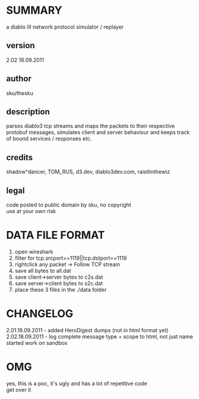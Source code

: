 SUMMARY
=======

a diablo III network protocol simulator / replayer

version
-------

2.02 18.09.2011

author
------

sku/thesku

description
-----------

parses diablo3 tcp streams and maps the packets to their respective  
protobuf messages, simulates client and server behaviour and keeps track  
of bound services / responses etc.

credits
-------

shadow^dancer, TOM_RUS, d3.dev, diablo3dev.com, raistlinthewiz

legal
-----

code posted to public domain by sku, no copyright  
use at your own risk

DATA FILE FORMAT
================

1) open wireshark  
2) filter for tcp.srcport==1119||tcp.dstport==1119  
3) rightclick any packet -> Follow TCP stream  
4) save all bytes to all.dat  
5) save client->server bytes to c2s.dat  
6) save server->client bytes to s2c.dat  
7) place these 3 files in the ./data folder  

CHANGELOG
=========

2.01.18.09.2011 - added HeroDigest dumps (not in html format yet)  
2.02.18.09.2011 - log complete message type + scope to html, not just name  
                  started work on sandbox

OMG
===

yes, this is a poc, it's ugly and has a lot of repetitive code  
get over it